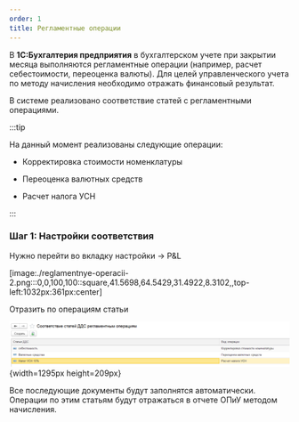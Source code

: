 ```yaml
---
order: 1
title: Регламентные операции
---
```


В **1С:Бухгалтерия предприятия** в  бухгалтерском учете при закрытии месяца выполняются регламентные операции (например, расчет себестоимости, переоценка валюты). Для целей управленческого учета по методу начисления необходимо отражать финансовый результат.

В системе реализовано соответствие статей с регламентными операциями.

:::tip 

На данный момент реализованы следующие операции:

-  Корректировка стоимости номенклатуры

-  Переоценка валютных средств

-  Расчет налога УСН

:::

### **Шаг 1: Настройки соответствия**

Нужно перейти во вкладку настройки -> P&L

[image:./reglamentnye-operacii-2.png:::0,0,100,100::square,41.5698,64.5429,31.4922,8.3102,,top-left:1032px:361px:center]



Отразить по операциям статьи

![](./reglamentnye-operacii-4.png){width=1295px height=209px}



Все последующие документы будут заполнятся автоматически. Операции по этим статьям будут отражаться в отчете ОПиУ методом начисления.